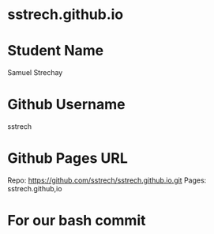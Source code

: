 # sstrech.github.io
# Student Name
Samuel Strechay
# Github Username
sstrech


# Github Pages URL
Repo: https://github.com/sstrech/sstrech.github.io.git
Pages: sstrech.github,io

# For our bash commit
